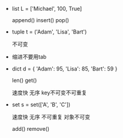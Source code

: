 + list
	L = ['Michael', 100, True]

	append()
	insert()
	pop()

+ tuple
	t = ('Adam', 'Lisa', 'Bart')

	不可变

+ 缩进不要用tab

+ dict
	d = {
	    'Adam': 95,
	    'Lisa': 85,
	    'Bart': 59
	}

	len()
	get()

	速度快 无序 key不可变不可重复

+ set
	s = set(['A', 'B', 'C'])
	
	速度快 无序 不可重复 对象不可变

	add()
	remove()
